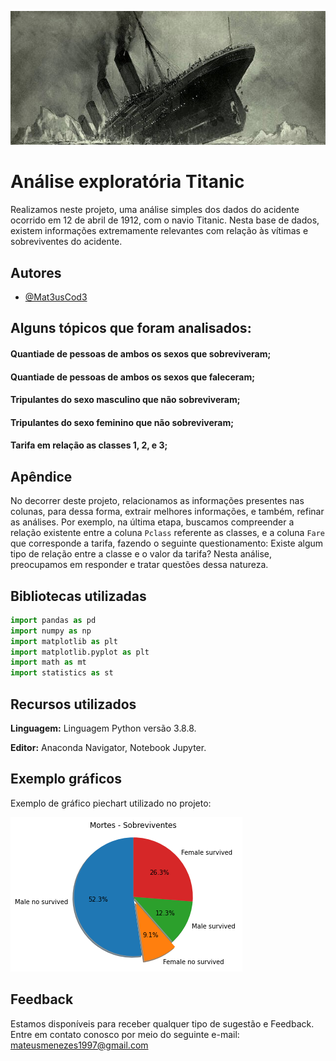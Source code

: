 
<p align="center">
  <img src="https://github.com/Mat3usCod3/Titanic/blob/main/img.jpg?raw=true"/>
</p>


# Análise exploratória Titanic

Realizamos neste projeto, uma análise simples dos dados do acidente ocorrido em 12 de abril de 1912, com o navio Titanic. Nesta base de dados, existem informações extremamente relevantes com relação às vítimas e sobreviventes do acidente.

## Autores

- [@Mat3usCod3](https://github.com/Mat3usCod3)


## Alguns tópicos que foram analisados:

#### Quantiade de pessoas de ambos os sexos que sobreviveram;

#### Quantiade de pessoas de ambos os sexos que faleceram;

#### Tripulantes do sexo masculino que não sobreviveram;

#### Tripulantes do sexo feminino que não sobreviveram;

#### Tarifa em relação as classes 1, 2, e 3; 



## Apêndice

No decorrer deste projeto, relacionamos as informações presentes nas colunas, para dessa forma, extrair melhores informações, e também, refinar as análises. Por exemplo, na última etapa, buscamos compreender a relação existente entre a coluna `Pclass` referente as classes, e a coluna `Fare` que corresponde a tarifa, fazendo o seguinte questionamento: Existe algum tipo de relação entre a classe e o valor da tarifa? Nesta análise, preocupamos em responder e tratar questões dessa natureza.


## Bibliotecas utilizadas 

```python
import pandas as pd
import numpy as np
import matplotlib as plt
import matplotlib.pyplot as plt
import math as mt
import statistics as st
```
    
## Recursos utilizados
**Linguagem:** Linguagem Python versão 3.8.8.

**Editor:** Anaconda Navigator, Notebook Jupyter.


## Exemplo gráficos

Exemplo de gráfico piechart utilizado no projeto:

![teste](https://github.com/Mat3usCod3/Titanic/blob/main/g.png?raw=true)

## Feedback

Estamos disponíveis para receber qualquer tipo de sugestão e Feedback. Entre em contato conosco por meio do seguinte e-mail: mateusmenezes1997@gmail.com
